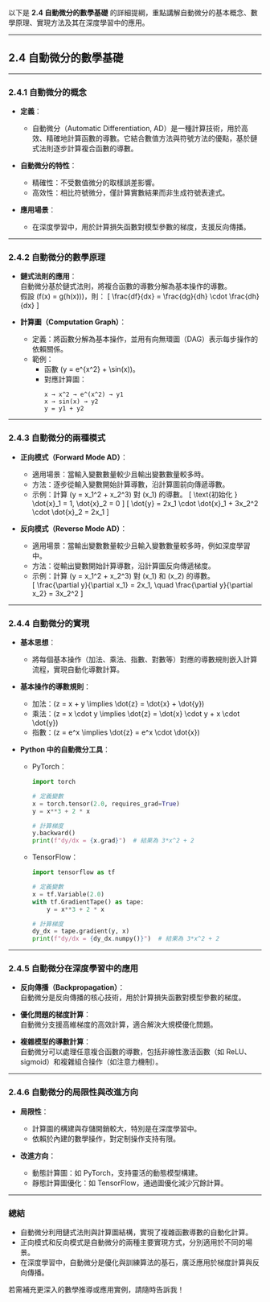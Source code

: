 以下是 **2.4 自動微分的數學基礎** 的詳細提綱，重點講解自動微分的基本概念、數學原理、實現方法及其在深度學習中的應用。

---

## **2.4 自動微分的數學基礎**

---

### **2.4.1 自動微分的概念**
- **定義**：  
  - 自動微分（Automatic Differentiation, AD）是一種計算技術，用於高效、精確地計算函數的導數。它結合數值方法與符號方法的優點，基於鏈式法則逐步計算複合函數的導數。  

- **自動微分的特性**：  
  - 精確性：不受數值微分的取樣誤差影響。  
  - 高效性：相比符號微分，僅計算實數結果而非生成符號表達式。  

- **應用場景**：  
  - 在深度學習中，用於計算損失函數對模型參數的梯度，支援反向傳播。

---

### **2.4.2 自動微分的數學原理**
- **鏈式法則的應用**：  
  自動微分基於鏈式法則，將複合函數的導數分解為基本操作的導數。  
  假設 \(f(x) = g(h(x))\)，則：
  \[
  \frac{df}{dx} = \frac{dg}{dh} \cdot \frac{dh}{dx}
  \]

- **計算圖（Computation Graph）**：  
  - 定義：將函數分解為基本操作，並用有向無環圖（DAG）表示每步操作的依賴關係。  
  - 範例：  
    - 函數 \(y = e^{x^2} + \sin(x)\)。  
    - 對應計算圖：
      ```
      x → x^2 → e^(x^2) → y1
      x → sin(x) → y2
      y = y1 + y2
      ```

---

### **2.4.3 自動微分的兩種模式**
- **正向模式（Forward Mode AD）**：  
  - 適用場景：當輸入變數數量較少且輸出變數數量較多時。  
  - 方法：逐步從輸入變數開始計算導數，沿計算圖前向傳遞導數。  
  - 示例：計算 \(y = x_1^2 + x_2^3\) 對 \(x_1\) 的導數。
    \[
    \text{初始化 } \dot{x}_1 = 1, \dot{x}_2 = 0
    \]
    \[
    \dot{y} = 2x_1 \cdot \dot{x}_1 + 3x_2^2 \cdot \dot{x}_2 = 2x_1
    \]

- **反向模式（Reverse Mode AD）**：  
  - 適用場景：當輸出變數數量較少且輸入變數數量較多時，例如深度學習中。  
  - 方法：從輸出變數開始計算導數，沿計算圖反向傳遞梯度。  
  - 示例：計算 \(y = x_1^2 + x_2^3\) 對 \(x_1\) 和 \(x_2\) 的導數。  
    \[
    \frac{\partial y}{\partial x_1} = 2x_1, \quad \frac{\partial y}{\partial x_2} = 3x_2^2
    \]

---

### **2.4.4 自動微分的實現**
- **基本思想**：  
  - 將每個基本操作（加法、乘法、指數、對數等）對應的導數規則嵌入計算流程，實現自動化導數計算。

- **基本操作的導數規則**：
  - 加法：\(z = x + y \implies \dot{z} = \dot{x} + \dot{y}\)  
  - 乘法：\(z = x \cdot y \implies \dot{z} = \dot{x} \cdot y + x \cdot \dot{y}\)  
  - 指數：\(z = e^x \implies \dot{z} = e^x \cdot \dot{x}\)

- **Python 中的自動微分工具**：
  - PyTorch：
    ```python
    import torch

    # 定義變數
    x = torch.tensor(2.0, requires_grad=True)
    y = x**3 + 2 * x

    # 計算梯度
    y.backward()
    print(f"dy/dx = {x.grad}")  # 結果為 3*x^2 + 2
    ```

  - TensorFlow：
    ```python
    import tensorflow as tf

    # 定義變數
    x = tf.Variable(2.0)
    with tf.GradientTape() as tape:
        y = x**3 + 2 * x

    # 計算梯度
    dy_dx = tape.gradient(y, x)
    print(f"dy/dx = {dy_dx.numpy()}")  # 結果為 3*x^2 + 2
    ```

---

### **2.4.5 自動微分在深度學習中的應用**
- **反向傳播（Backpropagation）**：  
  自動微分是反向傳播的核心技術，用於計算損失函數對模型參數的梯度。  

- **優化問題的梯度計算**：  
  自動微分支援高維梯度的高效計算，適合解決大規模優化問題。

- **複雜模型的導數計算**：  
  自動微分可以處理任意複合函數的導數，包括非線性激活函數（如 ReLU、sigmoid）和複雜組合操作（如注意力機制）。

---

### **2.4.6 自動微分的局限性與改進方向**
- **局限性**：  
  - 計算圖的構建與存儲開銷較大，特別是在深度學習中。  
  - 依賴於內建的數學操作，對定制操作支持有限。  

- **改進方向**：  
  - 動態計算圖：如 PyTorch，支持靈活的動態模型構建。  
  - 靜態計算圖優化：如 TensorFlow，通過圖優化減少冗餘計算。

---

### **總結**
- 自動微分利用鏈式法則與計算圖結構，實現了複雜函數導數的自動化計算。  
- 正向模式和反向模式是自動微分的兩種主要實現方式，分別適用於不同的場景。  
- 在深度學習中，自動微分是優化與訓練算法的基石，廣泛應用於梯度計算與反向傳播。

若需補充更深入的數學推導或應用實例，請隨時告訴我！